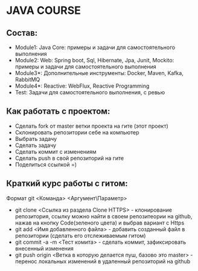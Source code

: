# JAVA COURSE
## Состав:
- Module1: Java Core: примеры и задачи для самостоятельного выполнения
- Module2: Web: Spring boot, Sql, Hibernate, Jpa, Junit, Mockito: примеры и задачи для самостоятельного выполнения
- Module3*: Дополнительные инструменты: Docker, Maven, Kafka, RabbitMQ
- Module4*: Reactive: WebFlux, Reactive Programming
- Test: Задачи для самостоятельного выполнения, с ревью
## Как работать с проектом:

- Сделать fork от master ветки проекта на гите (этот проект)
- Склонировать репозитории себе на компьютер 
- Выбрать задачу
- Сделать задачу
- Сделать коммит с изменениям
- Сделать push в свой репозиторий на гите
- Поделиться ссылкой =)

## Краткий курс работы с гитом:
Формат git <Команда> <Аргумент\Параметр>

- git clone <Ссылка из раздела Clone HTTPS> - клонирование репозитория, ссылку можно найти в своем репозитеории на github, нажав на кнопку Code(зеленого цвета) и выбрав вариант с Https
- git add <Имя добавленного файла> - добавить созданный файл в репозитории (сделать его отслеживаемым гитом)
- git commit -a -m <Тест комита> - сделать коммит, зафиксировать внесенный изменения
- git push origin <Ветка в которую делается пуш, базово это master> - перенос локальных изменений в удаленный репозиторий на github

